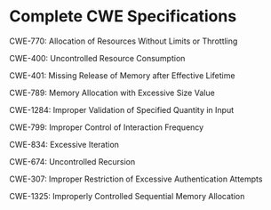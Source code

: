 

# Complete CWE Specifications

CWE-770: Allocation of Resources Without Limits or Throttling

CWE-400: Uncontrolled Resource Consumption

CWE-401: Missing Release of Memory after Effective Lifetime

CWE-789: Memory Allocation with Excessive Size Value

CWE-1284: Improper Validation of Specified Quantity in Input

CWE-799: Improper Control of Interaction Frequency

CWE-834: Excessive Iteration

CWE-674: Uncontrolled Recursion

CWE-307: Improper Restriction of Excessive Authentication Attempts

CWE-1325: Improperly Controlled Sequential Memory Allocation